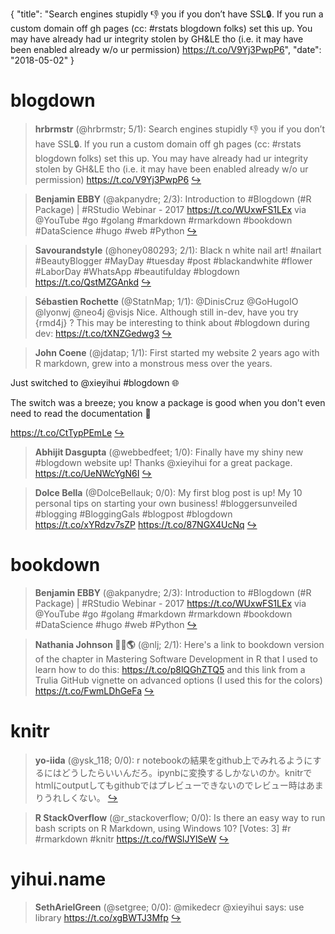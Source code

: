 {
  "title": "Search engines stupidly 👎 you if you don’t have SSL🔒. If you run a custom domain off gh pages (cc: #rstats blogdown folks) set this up. You may have already had ur integrity stolen by GH&amp;LE tho (i.e. it may have been enabled already w/o ur permission) https://t.co/V9Yj3PwpP6",
  "date": "2018-05-02"
}

# blogdown

> **hrbrmstr** (@hrbrmstr; 5/1): Search engines stupidly 👎 you if you don’t have SSL🔒. If you run a custom domain off gh pages (cc: #rstats blogdown folks) set this up. You may have already had ur integrity stolen by GH&amp;LE tho (i.e. it may have been enabled already w/o ur permission) https://t.co/V9Yj3PwpP6  [&#8618;](https://twitter.com/xieyihui/status/991378195269279745)

<!-- -->


> **Benjamin EBBY** (@akpanydre; 2/3): Introduction to #Blogdown (#R Package) | #RStudio Webinar - 2017 https://t.co/WUxwFS1LEx via @YouTube
#go #golang #markdown #rmarkdown #bookdown #DataScience #hugo #web #Python  [&#8618;](https://twitter.com/xieyihui/status/991462557151105024)

<!-- -->


> **Savourandstyle** (@honey080293; 2/1): Black n white nail art! 
#nailart #BeautyBlogger #MayDay #tuesday #post #blackandwhite #flower #LaborDay #WhatsApp #beautifulday #blogdown https://t.co/QstMZGAnkd  [&#8618;](https://twitter.com/xieyihui/status/991199363480174593)

<!-- -->


> **Sébastien Rochette** (@StatnMap; 1/1): @DinisCruz @GoHugoIO @lyonwj @neo4j @visjs Nice. Although still in-dev, have you try {rmd4j} ? This may be interesting to think about #blogdown during dev: https://t.co/tXNZGedwg3  [&#8618;](https://twitter.com/xieyihui/status/991436601380278272)

<!-- -->


> **John Coene** (@jdatap; 1/1): First started my website 2 years ago with R markdown, grew into a monstrous mess over the years.
>
Just switched to @xieyihui #blogdown 🌐
>
The switch was a breeze; you know a package is good when you don't even need to read the documentation 📖
>
https://t.co/CtTypPEmLe  [&#8618;](https://twitter.com/xieyihui/status/991419367907889157)

<!-- -->


> **Abhijit Dasgupta** (@webbedfeet; 1/0): Finally have my shiny new #blogdown website up! Thanks @xieyihui for a great package. https://t.co/UeNWcYgN6I  [&#8618;](https://twitter.com/xieyihui/status/991459888265093125)

<!-- -->


> **Dolce Bella** (@DolceBellauk; 0/0): My first blog post is up! My 10 personal tips on starting your own business! #bloggersunveiled #blogging #BloggingGals #blogpost #blogdown https://t.co/xYRdzv7sZP https://t.co/87NGX4UcNq  [&#8618;](https://twitter.com/xieyihui/status/991271302139928576)

<!-- -->


# bookdown

> **Benjamin EBBY** (@akpanydre; 2/3): Introduction to #Blogdown (#R Package) | #RStudio Webinar - 2017 https://t.co/WUxwFS1LEx via @YouTube
#go #golang #markdown #rmarkdown #bookdown #DataScience #hugo #web #Python  [&#8618;](https://twitter.com/xieyihui/status/991462557151105024)

<!-- -->


> **Nathania Johnson 🧙‍♀️🌎** (@nlj; 2/1): Here's a link to bookdown version of the chapter in Mastering Software Development in R that I used to learn how to do this: https://t.co/p8lQGhZTQ5 and this link from a Trulia GitHub vignette on advanced options (I used this for the colors) https://t.co/FwmLDhGeFa  [&#8618;](https://twitter.com/xieyihui/status/991153073551757313)

<!-- -->


# knitr

> **yo-iida** (@ysk_118; 0/0): r notebookの結果をgithub上でみれるようにするにはどうしたらいいんだろ。ipynbに変換するしかないのか。knitrでhtmlにoutputしてもgithubではプレビューできないのでレビュー時はあまりうれしくない。  [&#8618;](https://twitter.com/xieyihui/status/991361907855507461)

<!-- -->


> **R StackOverflow** (@r_stackoverflow; 0/0): Is there an easy way to run bash scripts on R Markdown, using Windows 10? [Votes: 3] #r #rmarkdown #knitr
https://t.co/fWSlJYlSeW  [&#8618;](https://twitter.com/xieyihui/status/991329971997114370)

<!-- -->


# yihui.name

> **SethArielGreen** (@setgree; 0/0): @mikedecr @xieyihui says: use library https://t.co/xgBWTJ3Mfp  [&#8618;](https://twitter.com/xieyihui/status/991387968425414656)

<!-- -->


